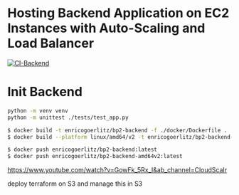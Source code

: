 # Hosting Backend Application on EC2 Instances with Auto-Scaling and Load Balancer

[![CI-Backend](https://github.com/enricogoerlitz/aws-bp-2-hosting-backend-on-ec2-asg-alb/actions/workflows/ci-backend-tests.yml/badge.svg)](https://github.com/enricogoerlitz/aws-bp-2-hosting-backend-on-ec2-asg-alb/actions/workflows/ci-backend-tests.yml)

# Init Backend

```bash
python -m venv venv
python -m unittest ./tests/test_app.py
```

```bash
$ docker build -t enricogoerlitz/bp2-backend -f ./docker/Dockerfile .
$ docker build --platform linux/amd64/v2 -t enricogoerlitz/bp2-backend-amd64v2 -f ./docker/Dockerfile .

$ docker push enricogoerlitz/bp2-backend:latest
$ docker push enricogoerlitz/bp2-backend-amd64v2:latest
```

https://www.youtube.com/watch?v=GowFk_5Rx_I&ab_channel=CloudScalr

deploy terraform on S3 and manage this in S3